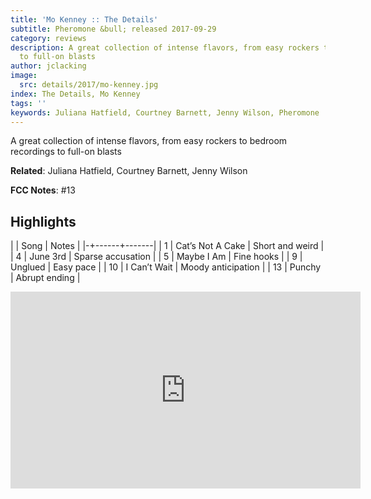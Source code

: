 ```yaml
---
title: 'Mo Kenney :: The Details'
subtitle: Pheromone &bull; released 2017-09-29
category: reviews
description: A great collection of intense flavors, from easy rockers to bedroom recordings
  to full-on blasts
author: jclacking
image:
  src: details/2017/mo-kenney.jpg
index: The Details, Mo Kenney
tags: ''
keywords: Juliana Hatfield, Courtney Barnett, Jenny Wilson, Pheromone
---
```

A great collection of intense flavors, from easy rockers to bedroom recordings to full-on blasts<!--more-->

**Related**: Juliana Hatfield, Courtney Barnett, Jenny Wilson

**FCC Notes**: #13

## Highlights

| | Song | Notes |
|-+------+-------|
| 1 | Cat’s Not A Cake | Short and weird |
| 4 | June 3rd | Sparse accusation |
| 5 | Maybe I Am | Fine hooks |
| 9 | Unglued | Easy pace |
| 10 | I Can’t Wait | Moody anticipation |
| 13 | Punchy | Abrupt ending |

<div class="tlo-detail-video"><iframe width="560" height="315" src="https://www.youtube.com/embed/MkynEQz-H74" frameborder="0" allow="autoplay; encrypted-media" allowfullscreen></iframe></div>

